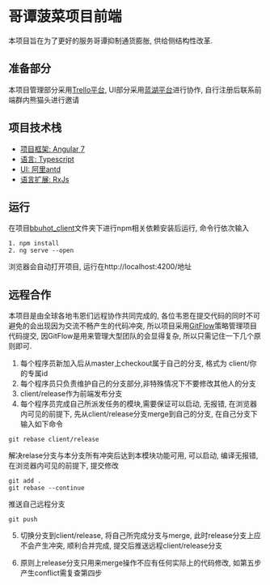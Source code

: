 # 哥谭菠菜项目前端

本项目旨在为了更好的服务哥谭抑制通货膨胀, 供给侧结构性改革.

## 准备部分

本项目管理部分采用[Trello平台](https://trello.com/), UI部分采用[蓝湖平台](https://lanhuapp.com/web/#/item)进行协作, 自行注册后联系前端群内熊猫头进行邀请

## 项目技术栈

- [项目框架: Angular 7](https://www.angular.cn/)
- [语言: Typescript](https://www.tslang.cn/)
- [UI: 阿里antd](https://ng.ant.design/)
- [语言扩展: RxJs](https://cn.rx.js.org/)

## 运行

在项目[bbuhot_client](https://github.com/yhvictor/bbuhot/tree/master/bbuhot_client)文件夹下进行npm相关依赖安装后运行, 命令行依次输入

```shell
1. npm install
2. ng serve --open
```

浏览器会自动打开项目, 运行在http://localhost:4200/地址

## 远程合作

本项目是由全球各地韦恩们远程协作共同完成的, 各位韦恩在提交代码的同时不可避免的会出现因为交流不畅产生的代码冲突, 所以项目采用[GitFlow](https://www.cnblogs.com/myqianlan/p/4195994.html)策略管理项目代码提交, 因GitFlow是用来管理大型团队的会显得复杂, 所以只需记住一下几个原则即可.

1. 每个程序员新加入后从master上checkout属于自己的分支, 格式为 client/你的专属id 
2. 每个程序员只负责维护自己的分支部分,非特殊情况下不要修改其他人的分支
3. client/release作为前端发布分支
4. 每个程序员完成自己所派发任务的模块,需要保证可以启动, 无报错, 在浏览器内可见的前提下, 先从client/release分支merge到自己的分支, 在自己分支下输入如下命令

```
git rebase client/release
```

解决relase分支与本分支所有冲突后达到本模块功能可用, 可以启动, 编译无报错, 在浏览器内可见的前提下, 提交修改

```
git add .
git rebase --continue
```

推送自己远程分支

```
git push
```

5. 切换分支到client/release, 将自己所完成分支与merge, 此时release分支上应不会产生冲突, 顺利合并完成, 提交后推送远程client/release分支

6. 原则上release分支只用来merge操作不应有任何实际上的代码修改, 如第五步产生conflict需复查第四步
